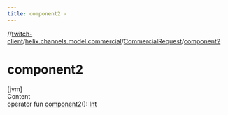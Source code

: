 ```yaml
---
title: component2 -
---
```

//[twitch-client](../../index.md)/[helix.channels.model.commercial](../index.md)/[CommercialRequest](index.md)/[component2](component2.md)



# component2  
[jvm]  
Content  
operator fun [component2](component2.md)(): [Int](https://kotlinlang.org/api/latest/jvm/stdlib/kotlin/-int/index.html)  



